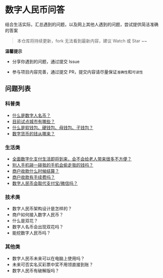 # 数字人民币问答

结合生活实际，汇总遇到的问题，以及网上其他人遇到的问题，尝试提供简洁准确的答案

> 本仓库将持续更新，fork 无法看到最新内容，建议 Watch 或 Star ~~

**温馨提示**

- 分享你遇到的问题，通过提交 Issue

- 参与项目内容完善，通过提交 PR，提交内容请尽量保证`准确性`和`可读性`

## 问题列表

### 科普类

- [什么是数字人名币？](https://github.com/Fenguoz/e-CNY-QA/issues/1)
- [目前试点城市有哪些？](https://github.com/Fenguoz/e-CNY-QA/issues/2)
- [什么是软钱包、硬钱包、母钱包、子钱包？](https://github.com/Fenguoz/e-CNY-QA/issues/3)
- [数字货币的钱从哪来？](https://github.com/Fenguoz/e-CNY-QA/issues/4)

### 生活类

- [全面数字化支付生活即将到来，会不会给老人带来很多不方便？](https://github.com/Fenguoz/e-CNY-QA/issues/5)
- [别人手机碰一碰我的手机会偷走我的钱吗？](https://github.com/Fenguoz/e-CNY-QA/issues/6)
- [商户收款什么时候结算？](https://github.com/Fenguoz/e-CNY-QA/issues/7)
- [商户收款有手续费吗？](https://github.com/Fenguoz/e-CNY-QA/issues/8)
- [数字人民币会取代支付宝/微信吗？](https://github.com/Fenguoz/e-CNY-QA/issues/9)

### 技术类

- 数字人民币架构设计是怎样的？
- 商户如何接入数字人民币？
- 什么是双花？
- 数字人名币会出现双花吗？
- 能挖数字人民币吗？

### 其他类

- 数字人民币未来可以在电脑上使用吗？
- 未来可否实名买彩票中奖不用领直接到账？
- 数字人民币有破解版吗？
